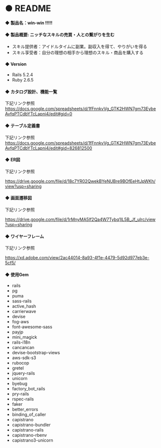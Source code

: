# ● README


#### ◆ 製品名：win-win !!!!!

#### ◆ 製品概要: ニッチなスキルの売買・人との繋がりを生む
* スキル提供者：アイドルタイムに副業。副収入を得て、やりがいを得る
* スキル享受者：自分の理想の相手から理想のスキル・商品を購入する

#### ◆ Version
* Rails 5.2.4
* Ruby 2.6.5

#### ◆ カタログ設計、機能一覧
下記リンク参照
https://docs.google.com/spreadsheets/d/1fFnnkvVg_GTK2HWN7gm73EybeAvfqPTCdbYTcLapni4/edit#gid=0

#### ◆ テーブル定義書
下記リンク参照
https://docs.google.com/spreadsheets/d/1fFnnkvVg_GTK2HWN7gm73EybeAvfqPTCdbYTcLapni4/edit#gid=826812500

#### ◆ ER図
下記リンク参照

https://drive.google.com/file/d/18c7YR02QwekBYeNUBre9BOfEeHtJpWKh/view?usp=sharing

#### ◆ 画面遷移図
下記リンク参照

https://drive.google.com/file/d/1rMnyMA5If2Qa4W7Tybq1lL5B_Jf_ulrc/view?usp=sharing

#### ◆ ワイヤーフレーム
下記リンク参照

https://xd.adobe.com/view/2ac44014-8a93-4f1e-4479-5d92d977eb3e-5cf5/

#### ◆ 使用Gem
* rails
* pg
* puma
* sass-rails
* active_hash
* carrierwave
* devise
* fog-aws
* font-awesome-sass
* payjp
* mini_magick
* rails-i18n
* cancancan
* devise-bootstrap-views
* aws-sdk-s3
* rubocop
* gretel
* jquery-rails
* unicorn
* byebug
* factory_bot_rails
* pry-rails
* rspec-rails
* faker
* better_errors
* binding_of_caller
* capistrano
* capistrano-bundler
* capistrano-rails
* capistrano-rbenv
* capistrano3-unicorn
